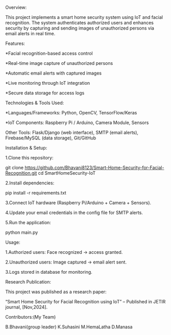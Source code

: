 Overview:

This project implements a smart home security system using IoT and facial recognition. The system authenticates authorized users and enhances security by capturing and sending images of unauthorized persons via email alerts in real time.

Features:

*Facial recognition-based access control

*Real-time image capture of unauthorized persons

*Automatic email alerts with captured images

*Live monitoring through IoT integration

*Secure data storage for access logs

Technologies & Tools Used:

*Languages/Frameworks: Python, OpenCV, TensorFlow/Keras

*IoT Components: Raspberry Pi / Arduino, Camera Module, Sensors

Other Tools: Flask/Django (web interface), SMTP (email alerts), Firebase/MySQL (data storage), Git/GitHub

Installation & Setup:

1.Clone this repository:

git clone https://github.com/Bhavani8123/Smart-Home-Security-for-Facial-Recognition.git
cd SmartHomeSecurity-IoT


2.Install dependencies:

pip install -r requirements.txt


3.Connect IoT hardware (Raspberry Pi/Arduino + Camera + Sensors).

4.Update your email credentials in the config file for SMTP alerts.

5.Run the application:

python main.py

Usage:

1.Authorized users: Face recognized → access granted.

2.Unauthorized users: Image captured → email alert sent.

3.Logs stored in database for monitoring.

Research Publication:

This project was published as a research paper:

“Smart Home Security for Facial Recognition using IoT” – Published in JETIR journal, [Nov,2024].

Contributors:(My Team)

B.Bhavani(group leader)
K.Suhasini
M.HemaLatha
D.Manasa
